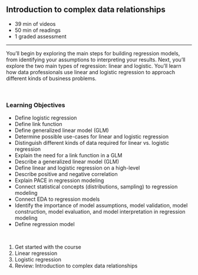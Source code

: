 ## Introduction to complex data relationships

- 39 min of videos
- 50 min of readings
- 1 graded assessment

<hr>

You’ll begin by exploring the main steps for building regression models, from identifying your assumptions to interpreting your results. Next, you’ll explore the two main types of regression: linear and logistic. You’ll learn how data professionals use linear and logistic regression to approach different kinds of business problems.

<br>

### Learning Objectives

- Define logistic regression
- Define link function
- Define generalized linear model (GLM)
- Determine possible use-cases for linear and logistic regression
- Distinguish different kinds of data required for linear vs. logistic regression
- Explain the need for a link function in a GLM
- Describe a generalized linear model (GLM)
- Define linear and logistic regression on a high-level
- Describe positive and negative correlation
- Explain PACE in regression modeling
- Connect statistical concepts (distributions, sampling) to regression modeling
- Connect EDA to regression models
- Identify the importance of model assumptions, model validation, model construction, model evaluation, and model interpretation in regression modeling
- Define regression model

<br>

1. Get started with the course
2. Linear regression
3. Logistic regression
4. Review: Introduction to complex data relationships
